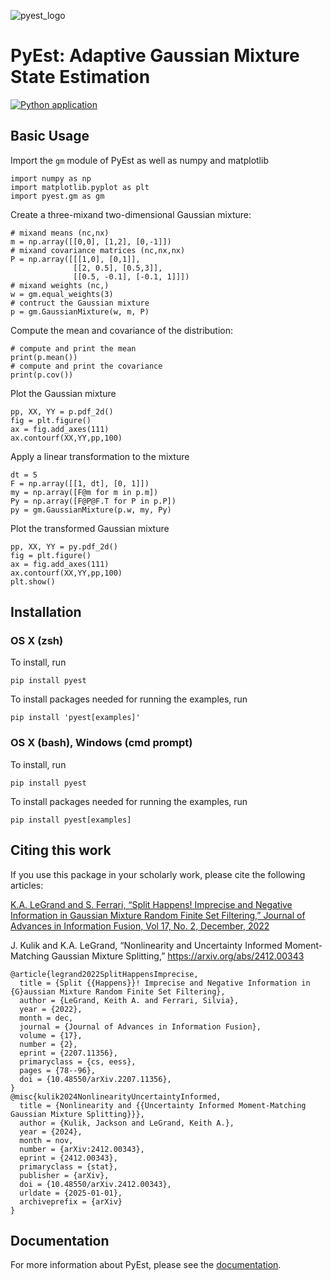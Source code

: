 ![pyest_logo](./docs/image/pyest_logo.png)

# PyEst: Adaptive Gaussian Mixture State Estimation

[![Python application](https://github.com/scope-lab/pyest/actions/workflows/pythonapp.yml/badge.svg)](https://github.com/scope-lab/pyest/actions/workflows/pythonapp.yml)

## Basic Usage

Import the `gm` module of PyEst as well as numpy and matplotlib
```
import numpy as np
import matplotlib.pyplot as plt
import pyest.gm as gm
```

Create a three-mixand two-dimensional Gaussian mixture:
```
# mixand means (nc,nx)
m = np.array([[0,0], [1,2], [0,-1]])
# mixand covariance matrices (nc,nx,nx)
P = np.array([[[1,0], [0,1]],
              [[2, 0.5], [0.5,3]],
              [[0.5, -0.1], [-0.1, 1]]])
# mixand weights (nc,)
w = gm.equal_weights(3)
# contruct the Gaussian mixture
p = gm.GaussianMixture(w, m, P)
```

Compute the mean and covariance of the distribution:
```
# compute and print the mean
print(p.mean())
# compute and print the covariance
print(p.cov())
```

Plot the Gaussian mixture
```
pp, XX, YY = p.pdf_2d()
fig = plt.figure()
ax = fig.add_axes(111)
ax.contourf(XX,YY,pp,100)
```

Apply a linear transformation to the mixture
```
dt = 5
F = np.array([[1, dt], [0, 1]])
my = np.array([F@m for m in p.m])
Py = np.array([F@P@F.T for P in p.P])
py = gm.GaussianMixture(p.w, my, Py)
```

Plot the transformed Gaussian mixture
```
pp, XX, YY = py.pdf_2d()
fig = plt.figure()
ax = fig.add_axes(111)
ax.contourf(XX,YY,pp,100)
plt.show()
```

## Installation

### OS X (zsh)
To install, run
```shell
pip install pyest
```

To install packages needed for running the examples, run
 ```shell
pip install 'pyest[examples]'
```

### OS X (bash), Windows (cmd prompt)
To install, run
```shell
pip install pyest
```

To install packages needed for running the examples, run
 ```shell
pip install pyest[examples]
```


## Citing this work

If you use this package in your scholarly work, please cite the following articles:

[K.A. LeGrand and S. Ferrari, “Split Happens! Imprecise and Negative Information in Gaussian Mixture Random Finite Set Filtering,” Journal of Advances in Information Fusion,  Vol 17, No. 2, December, 2022](http://keithlegrand.com/wp/wp-content/uploads/2023/05/LeGrand-2022-Split-Happens-Imprecise-and-Negative-Information-in-Gaussian-Mixture-Random-Finite-Set-Filtering.pdf)

J. Kulik and K.A. LeGrand, “Nonlinearity and Uncertainty Informed Moment-Matching Gaussian Mixture Splitting,” https://arxiv.org/abs/2412.00343


```
@article{legrand2022SplitHappensImprecise,
  title = {Split {{Happens}}! Imprecise and Negative Information in {G}aussian Mixture Random Finite Set Filtering},
  author = {LeGrand, Keith A. and Ferrari, Silvia},
  year = {2022},
  month = dec,
  journal = {Journal of Advances in Information Fusion},
  volume = {17},
  number = {2},
  eprint = {2207.11356},
  primaryclass = {cs, eess},
  pages = {78--96},
  doi = {10.48550/arXiv.2207.11356},
}
@misc{kulik2024NonlinearityUncertaintyInformed,
  title = {Nonlinearity and {{Uncertainty Informed Moment-Matching Gaussian Mixture Splitting}}},
  author = {Kulik, Jackson and LeGrand, Keith A.},
  year = {2024},
  month = nov,
  number = {arXiv:2412.00343},
  eprint = {2412.00343},
  primaryclass = {stat},
  publisher = {arXiv},
  doi = {10.48550/arXiv.2412.00343},
  urldate = {2025-01-01},
  archiveprefix = {arXiv}
}

```

## Documentation

For more information about PyEst, please see the [documentation](https://pyest.readthedocs.io/en/latest/).
